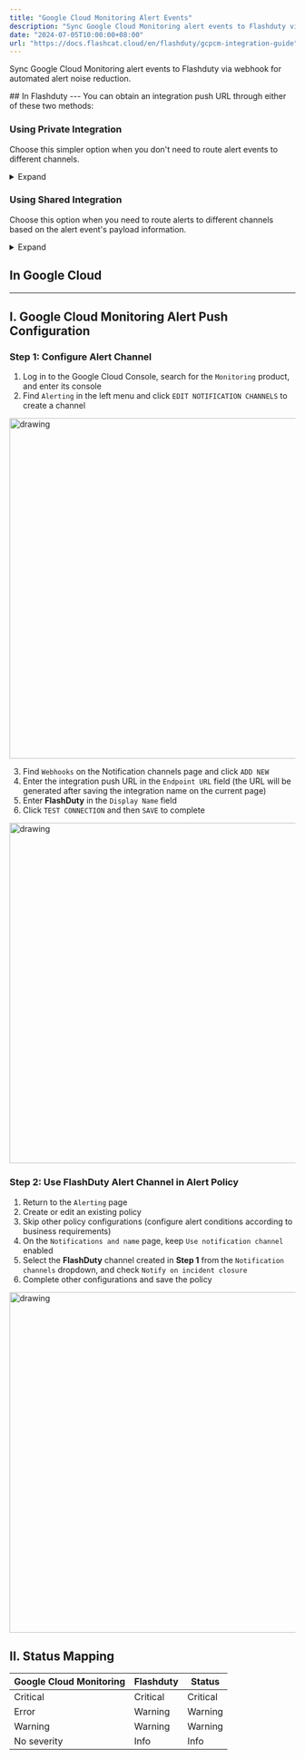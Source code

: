 ```yaml
---
title: "Google Cloud Monitoring Alert Events"
description: "Sync Google Cloud Monitoring alert events to Flashduty via webhook for automated alert noise reduction"
date: "2024-07-05T10:00:00+08:00"
url: "https://docs.flashcat.cloud/en/flashduty/gcpcm-integration-guide"
---
```


Sync Google Cloud Monitoring alert events to Flashduty via webhook for automated alert noise reduction.

<div class="hide">
## In Flashduty
---
You can obtain an integration push URL through either of these two methods:

### Using Private Integration

Choose this simpler option when you don't need to route alert events to different channels.

<details>
  <summary>Expand</summary>
  
  1. Go to the Flashduty console, select **Channel**, and enter a channel's details page
  2. Select the **Integrations** tab, click **Add Integration** to enter the integration page
  3. Choose **Google Cloud Monitoring** integration and click **Save** to generate a card
  4. Click the generated card to view the **push URL**, copy it for later use, and you're done
  
</details>

### Using Shared Integration

Choose this option when you need to route alerts to different channels based on the alert event's payload information.

<details>
  <summary>Expand</summary>
  
  1. Go to the Flashduty console, select **Integration Center => Alert Events** to enter the integration selection page
  2. Select **Google Cloud Monitoring** integration:
        - **Integration Name**: Define a name for this integration
  3. Click **Save** and copy the newly generated **push URL** for later use
  4. Click **Create Route** to configure routing rules for the integration. You can match different alerts to different channels based on conditions, or set a default channel as a fallback, and adjust as needed later
  5. Done
    
</details>
</div>

## In Google Cloud
---

<div class="md-block">

## I. Google Cloud Monitoring Alert Push Configuration

### Step 1: Configure Alert Channel
1. Log in to the Google Cloud Console, search for the `Monitoring` product, and enter its console
2. Find `Alerting` in the left menu and click `EDIT NOTIFICATION CHANNELS` to create a channel

<img alt="drawing" width="600" src="https://download.flashcat.cloud/flashduty/doc/google-cm-1.png" />

3. Find `Webhooks` on the Notification channels page and click `ADD NEW`
4. Enter the integration push URL in the `Endpoint URL` field (the URL will be generated after saving the integration name on the current page)
5. Enter **FlashDuty** in the `Display Name` field
6. Click `TEST CONNECTION` and then `SAVE` to complete

<img alt="drawing" width="600" src="https://download.flashcat.cloud/flashduty/doc/google-cm-2.png" />

### Step 2: Use FlashDuty Alert Channel in Alert Policy

1. Return to the `Alerting` page
2. Create or edit an existing policy
3. Skip other policy configurations (configure alert conditions according to business requirements)
4. On the `Notifications and name` page, keep `Use notification channel` enabled
5. Select the **FlashDuty** channel created in **Step 1** from the `Notification channels` dropdown, and check `Notify on incident closure`
6. Complete other configurations and save the policy

<img alt="drawing" width="600" src="https://download.flashcat.cloud/flashduty/doc/google-cm-3.png" />

</div>

## II. Status Mapping

<div class="md-block">
  
|Google Cloud Monitoring|Flashduty|Status|
|---|---|---|
|Critical|Critical|Critical|
|Error|Warning|Warning|
|Warning|Warning|Warning|
|No severity|Info|Info|

</div>
